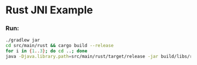 # Rust JNI Example

### Run:
~~~bash
./gradlew jar
cd src/main/rust && cargo build --release
for i in {1..3}; do cd ..; done
java -Djava.library.path=src/main/rust/target/release -jar build/libs/rust-example-1.0-SNAPSHOT.jar YourName YourAge
~~~